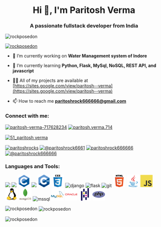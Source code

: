 
<h1 align="center">Hi 👋, I'm Paritosh Verma</h1>
<h3 align="center">A passionate fullstack developer from India</h3>
<p align="left"> <img src="https://komarev.com/ghpvc/?username=rockposedon&label=Profile%20views&color=0e75b6&style=flat" alt="rockposedon" /> </p>
<p align="left"> <a href="https://github.com/ryo-ma/github-profile-trophy"><img src="https://github-profile-trophy.vercel.app/?username=rockposedon" alt="rockposedon" /></a> </p>

- 🔭 I’m currently working on **Water Management system of Indore**

- 🌱 I’m currently learning **Python, Flask, MySql, NoSQL, REST API, and javascript**

- 👨‍💻 All of my projects are available at [https://sites.google.com/view/paritosh--verma](https://sites.google.com/view/paritosh--verma)



- 📫 How to reach me **paritoshrock666666@gmail.com**
<h3 align="left">Connect with me:</h3>
<p align="left">
<a href="https://linkedin.com/in/paritosh-verma-717628234" target="blank"><img align="center" src="https://raw.githubusercontent.com/rahuldkjain/github-profile-readme-generator/master/src/images/icons/Social/linked-in-alt.svg" alt="paritosh-verma-717628234" height="30" width="40" /></a>
<a href="https://fb.com/paritosh.verma.714" target="blank"><img align="center" src="https://raw.githubusercontent.com/rahuldkjain/github-profile-readme-generator/master/src/images/icons/Social/facebook.svg" alt="paritosh.verma.714" height="30" width="40" /></a>

<a href="https://www.youtube.com/c/51_paritosh verma" target="blank"><img align="center" src="https://raw.githubusercontent.com/rahuldkjain/github-profile-readme-generator/master/src/images/icons/Social/youtube.svg" alt="51_paritosh verma" height="30" width="40" /></a>

<a href="https://www.codechef.com/users/paritoshrocks" target="blank"><img align="center" src="https://cdn.jsdelivr.net/npm/simple-icons@3.1.0/icons/codechef.svg" alt="paritoshrocks" height="30" width="40" /></a>
<a href="https://www.hackerrank.com/@paritoshrock6661" target="blank"><img align="center" src="https://raw.githubusercontent.com/rahuldkjain/github-profile-readme-generator/master/src/images/icons/Social/hackerrank.svg" alt="@paritoshrock6661" height="30" width="40" /></a>
<a href="https://codeforces.com/profile/paritoshrock666666" target="blank"><img align="center" src="https://raw.githubusercontent.com/rahuldkjain/github-profile-readme-generator/master/src/images/icons/Social/codeforces.svg" alt="paritoshrock666666" height="30" width="40" /></a>
<a href="https://www.hackerearth.com/@paritoshrock666666" target="blank"><img align="center" src="https://raw.githubusercontent.com/rahuldkjain/github-profile-readme-generator/master/src/images/icons/Social/hackerearth.svg" alt="@paritoshrock666666" height="30" width="40" /></a>
</p>

<h3 align="left">Languages and Tools:</h3>

<p align="left"> 
<img src="https://cdn.jsdelivr.net/gh/devicons/devicon/icons/python/python-original.svg" />
<img src="https://cdn.jsdelivr.net/gh/devicons/devicon/icons/bash/bash-original.svg" />
<img src="https://raw.githubusercontent.com/devicons/devicon/master/icons/c/c-original.svg" alt="c" width="40" height="40"/>
<img src="https://cdn.jsdelivr.net/gh/devicons/devicon/icons/c/c-original.svg" />

<img src="https://raw.githubusercontent.com/devicons/devicon/master/icons/cplusplus/cplusplus-original.svg" alt="cplusplus" width="40" height="40"/>
<img src="https://raw.githubusercontent.com/devicons/devicon/master/icons/css3/css3-original-wordmark.svg" alt="css3" width="40" height="40"/>
<img src="https://cdn.worldvectorlogo.com/logos/django.svg" alt="django" width="40" height="40"/>
<img src="https://www.vectorlogo.zone/logos/pocoo_flask/pocoo_flask-icon.svg" alt="flask" width="40" height="40"/>
<img src="https://www.vectorlogo.zone/logos/git-scm/git-scm-icon.svg" alt="git" width="40" height="40"/>
<img src="https://raw.githubusercontent.com/devicons/devicon/master/icons/html5/html5-original-wordmark.svg" alt="html5" width="40" height="40"/>
<img src="https://raw.githubusercontent.com/devicons/devicon/master/icons/java/java-original.svg" alt="java" width="40" height="40"/>
<img src="https://raw.githubusercontent.com/devicons/devicon/master/icons/javascript/javascript-original.svg" alt="javascript" width="40" height="40"/>
<img src="https://raw.githubusercontent.com/devicons/devicon/master/icons/linux/linux-original.svg" alt="linux" width="40" height="40"/>
<img src="https://raw.githubusercontent.com/devicons/devicon/master/icons/mongodb/mongodb-original-wordmark.svg" alt="mongodb" width="40" height="40"/>
<img src="https://www.svgrepo.com/show/303229/microsoft-sql-server-logo.svg" alt="mssql" width="40" height="40"/>
<img src="https://raw.githubusercontent.com/devicons/devicon/master/icons/mysql/mysql-original-wordmark.svg" alt="mysql" width="40" height="40"/>
<img src="https://raw.githubusercontent.com/devicons/devicon/master/icons/oracle/oracle-original.svg" alt="oracle" width="40" height="40"/>
<img src="https://raw.githubusercontent.com/devicons/devicon/2ae2a900d2f041da66e950e4d48052658d850630/icons/pandas/pandas-original.svg" alt="pandas" width="40" height="40"/>
<img src="https://raw.githubusercontent.com/devicons/devicon/master/icons/php/php-original.svg" alt="php" width="40" height="40"/>


<p><img align="left" src="https://github-readme-stats.vercel.app/api/top-langs?username=rockposedon&show_icons=true&locale=en&layout=compact" alt="rockposedon" /></p>

<p>&nbsp;<img align="center" src="https://github-readme-stats.vercel.app/api?username=rockposedon&show_icons=true&locale=en" alt="rockposedon" /></p>

<p><img align="center" src="https://github-readme-streak-stats.herokuapp.com/?user=rockposedon&" alt="rockposedon" /></p>
